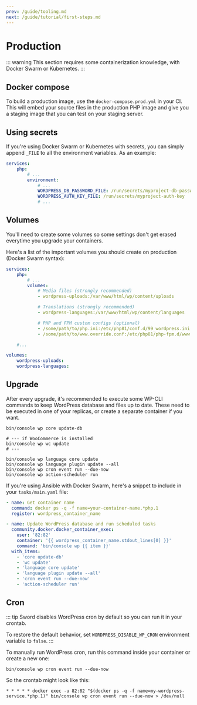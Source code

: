 ```yaml
---
prev: /guide/tooling.md
next: /guide/tutorial/first-steps.md
---
```


# Production

::: warning
This section requires some containerization knowledge, with Docker Swarm or Kubernetes.
:::

## Docker compose

To build a production image, use the `docker-compose.prod.yml` in your CI.
This will embed your source files in the production PHP image and give you a staging image that you can test
on your staging server.

## Using secrets

If you're using Docker Swarm or Kubernetes with secrets, you can simply append `_FILE` to all the
environment variables. As an example:

```yaml
services:
    php:
        # ...
        environment:
            # ...
            WORDPRESS_DB_PASSWORD_FILE: /run/secrets/myproject-db-password
            WORDPRESS_AUTH_KEY_FILE: /run/secrets/myproject-auth-key
            # ...
```

## Volumes

You'll need to create some volumes so some settings don't get erased everytime you upgrade your containers.

Here's a list of the important volumes you should create on production (Docker Swarm syntax):

```yaml
services:
    php:
        # ...
        volumes:
            # Media files (strongly recommended)
            - wordpress-uploads:/var/www/html/wp/content/uploads

            # Translations (strongly recommended)
            - wordpress-languages:/var/www/html/wp/content/languages

            # PHP and FPM custom configs (optional)
            - /some/path/to/php.ini:/etc/php81/conf.d/99_wordpress.ini:ro
            - /some/path/to/www.override.conf:/etc/php81/php-fpm.d/www.override.1.conf:ro

    #...

volumes:
    wordpress-uploads:
    wordpress-languages:
```

## Upgrade

After every upgrade, it's recommended to execute some WP-CLI commands to keep WordPress database and files up to date.
These need to be executed in one of your replicas, or create a separate container if you want.

```bash:no-line-numbers
bin/console wp core update-db

# --- if WooCommerce is installed
bin/console wp wc update
# ---

bin/console wp language core update
bin/console wp language plugin update --all
bin/console wp cron event run --due-now
bin/console wp action-scheduler run
```

If you're using Ansible with Docker Swarm, here's a snippet to include in your `tasks/main.yaml` file:

```yaml
- name: Get container name
  command: docker ps -q -f name=your-container-name.*php.1
  register: wordpress_container_name

- name: Update WordPress database and run scheduled tasks
  community.docker.docker_container_exec:
    user: '82:82'
    container: '{{ wordpress_container_name.stdout_lines[0] }}'
    command: 'bin/console wp {{ item }}'
  with_items:
    - 'core update-db'
    - 'wc update'
    - 'language core update'
    - 'language plugin update --all'
    - 'cron event run --due-now'
    - 'action-scheduler run'
```

## Cron

::: tip
Sword disables WordPress cron by default so you can run it in your crontab.

To restore the default behavior, set `WORDPRESS_DISABLE_WP_CRON` environment variable to `false`.
:::

To manually run WordPress cron, run this command inside your container or create a new one:

```bash:no-line-numbers
bin/console wp cron event run --due-now
```

So the crontab might look like this:

```bash:no-line-numbers
* * * * * docker exec -u 82:82 "$(docker ps -q -f name=my-wordpress-service.*php.1)" bin/console wp cron event run --due-now > /dev/null
```